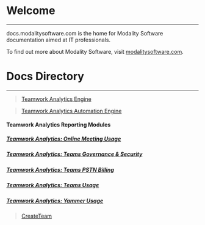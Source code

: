 # Welcome
---

docs.modalitysoftware.com is the home for Modality Software documentation aimed at IT professionals.

To find out more about Modality Software, visit [modalitysoftware.com](https://www.modalitysoftware.com).

# Docs Directory
---

>[Teamwork Analytics Engine](twa/README.md)

>[Teamwork Analytics Automation Engine](twa/twabot)

#### Teamwork Analytics Reporting Modules

##### [Teamwork Analytics: Online Meeting Usage](twa/ModalityOnlineMeetingUsage.md)

##### [Teamwork Analytics: Teams Governance & Security](twa/ModalityTeamsGovernanceAndSecurity.md)

##### [Teamwork Analytics: Teams PSTN Billing](twa/ModalityPSTNBilling.md)

##### [Teamwork Analytics: Teams Usage](twa/ModalityTeamsUsage.md)

##### [Teamwork Analytics: Yammer Usage](twa/ModalityYammerUsage.md)

>[CreateTeam](CreateTeam/README.md)

